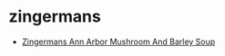 # zingermans

 * [Zingermans Ann Arbor Mushroom And Barley Soup](index/z/zingermans-ann-arbor-mushroom-and-barley-soup-40019.json)
